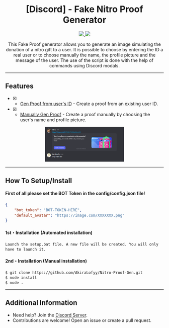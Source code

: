 <h1 align="center">[Discord] - Fake Nitro Proof Generator</h1>
<p align="center">
  <a href="https://nodejs.org">
    <img src="https://img.shields.io/badge/Node.Js-22.15.1-informational.svg">
  </a>
  <a href="https://github.com/AkiraLofyy">
    <img src="https://img.shields.io/github/repo-size/AkiraLofyy/Nitro-Proof-Gen.svg?label=Repo%20size&style=flat-square">
  </a>
</p>

<p align="center">
  This Fake Proof generator allows you to generate an image simulating the donation of a nitro gift to a user. It is possible to choose by entering the ID a real user or to choose manually the name, the profile picture and the message of the user. The use of the script is done with the help of commands using Discord modals.
</p>

---

## Features

- [x] - [Gen Proof from user's ID](https://github.com/AkiraLofyy/Nitro-Proof-Gen) - Create a proof from an existing user ID.
- [x] - [Manually Gen Proof](https://github.com/AkiraLofyy/Nitro-Proof-Gen) - Create a proof manually by choosing the user's name and profile picture.
<p align="center">
  <img src="https://github.com/AkiraLofyy/Nitro-Proof-Gen/blob/main/image.png?raw=true" width="50%">
</p>

---

## How To Setup/Install

#### First of all please set the BOT Token in the config/config.json file!
```json
{
    "bot_token": "BOT-TOKEN-HERE",
    "default_avatar": "https://image.com/XXXXXXX.png"
}
```

#### 1st・Installation (Automated installation)
```
Launch the setup.bat file. A new file will be created. You will only have to launch it.
```

#### 2nd・Installation (Manual installation)
```
$ git clone https://github.com/AkiraLofyy/Nitro-Proof-Gen.git
$ node install
$ node .
```

---

## Additional Information
- Need help? Join the [Discord Server](https://discord.gg/lofy).
- Contributions are welcome! Open an issue or create a pull request.
